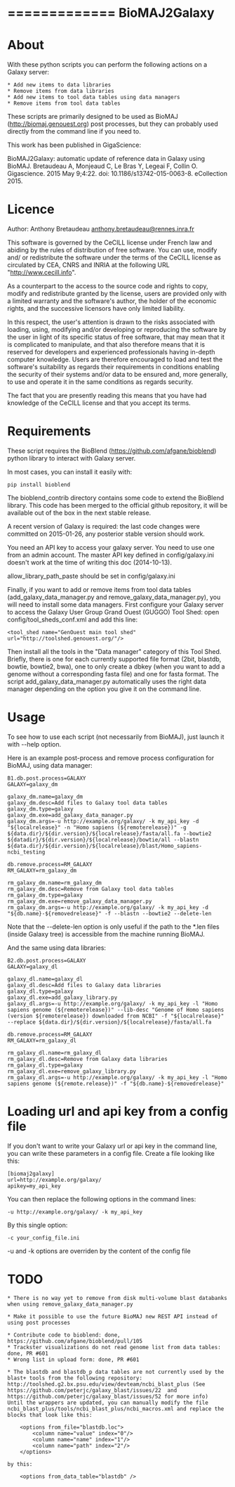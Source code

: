 =============
BioMAJ2Galaxy
=============

About
=====

With these python scripts you can perform the following actions on a Galaxy server:

    * Add new items to data libraries
    * Remove items from data libraries
    * Add new items to tool data tables using data managers
    * Remove items from tool data tables

These scripts are primarily designed to be used as BioMAJ (http://biomaj.genouest.org) post processes,
but they can probably used directly from the command line if you need to.

This work has been published in GigaScience:

BioMAJ2Galaxy: automatic update of reference data in Galaxy using BioMAJ.
Bretaudeau A, Monjeaud C, Le Bras Y, Legeai F, Collin O.
Gigascience. 2015 May 9;4:22. doi: 10.1186/s13742-015-0063-8. eCollection 2015.

Licence
=======

Author: Anthony Bretaudeau <anthony.bretaudeau@rennes.inra.fr>

This software is governed by the CeCILL license under French law and
abiding by the rules of distribution of free software.  You can  use, 
modify and/ or redistribute the software under the terms of the CeCILL
license as circulated by CEA, CNRS and INRIA at the following URL
"http://www.cecill.info".

As a counterpart to the access to the source code and  rights to copy,
modify and redistribute granted by the license, users are provided only
with a limited warranty  and the software's author,  the holder of the
economic rights,  and the successive licensors  have only  limited
liability. 

In this respect, the user's attention is drawn to the risks associated
with loading,  using,  modifying and/or developing or reproducing the
software by the user in light of its specific status of free software,
that may mean  that it is complicated to manipulate,  and  that  also
therefore means  that it is reserved for developers  and  experienced
professionals having in-depth computer knowledge. Users are therefore
encouraged to load and test the software's suitability as regards their
requirements in conditions enabling the security of their systems and/or 
data to be ensured and,  more generally, to use and operate it in the 
same conditions as regards security. 

The fact that you are presently reading this means that you have had
knowledge of the CeCILL license and that you accept its terms.

Requirements
============

These script requires the BioBlend (https://github.com/afgane/bioblend) python library to interact with Galaxy server.

In most cases, you can install it easily with:

    pip install bioblend

The bioblend_contrib directory contains some code to extend the BioBlend library. This code has been merged to the official github repository, it will be available out of the box in the next stable release.

A recent version of Galaxy is required: the last code changes were committed on 2015-01-26, any posterior stable version should work. 

You need an API key to access your galaxy server. You need to use one from an admin account. The master API key defined in config/galaxy.ini doesn't work at the time of writing this doc (2014-10-13).

allow_library_path_paste should be set in config/galaxy.ini

Finally, if you want to add or remove items from tool data tables (add_galaxy_data_manager.py and remove_galaxy_data_manager.py), you will need to install some data managers.
First configure your Galaxy server to access the Galaxy User Group Grand Ouest (GUGGO) Tool Shed: open config/tool_sheds_conf.xml and add this line:

    <tool_shed name="GenOuest main tool shed" url="http://toolshed.genouest.org/"/>

Then install all the tools in the "Data manager" category of this Tool Shed. Briefly, there is one for each currently supported file format (2bit, blastdb, bowtie, bowtie2, bwa), one to only create a dbkey (when you want to add a genome without a corresponding fasta file) and one for fasta format. The script add_galaxy_data_manager.py automatically uses the right data manager depending on the option you give it on the command line.

Usage
=====

To see how to use each script (not necessarily from BioMAJ), just launch it with --help option.

Here is an example post-process and remove process configuration for BioMAJ, using data manager:

    B1.db.post.process=GALAXY
    GALAXY=galaxy_dm

    galaxy_dm.name=galaxy_dm
    galaxy_dm.desc=Add files to Galaxy tool data tables
    galaxy_dm.type=galaxy
    galaxy_dm.exe=add_galaxy_data_manager.py
    galaxy_dm.args=-u http://example.org/galaxy/ -k my_api_key -d "${localrelease}" -n "Homo sapiens (${remoterelease})" -g ${data.dir}/${dir.version}/${localrelease}/fasta/all.fa --bowtie2 ${datadir}/${dir.version}/${localrelease}/bowtie/all --blastn ${data.dir}/${dir.version}/${localrelease}/blast/Homo_sapiens-ncbi_testing

    db.remove.process=RM_GALAXY
    RM_GALAXY=rm_galaxy_dm

    rm_galaxy_dm.name=rm_galaxy_dm
    rm_galaxy_dm.desc=Remove from Galaxy tool data tables
    rm_galaxy_dm.type=galaxy
    rm_galaxy_dm.exe=remove_galaxy_data_manager.py
    rm_galaxy_dm.args=-u http://example.org/galaxy/ -k my_api_key -d "${db.name}-${removedrelease}" -f --blastn --bowtie2 --delete-len

Note that the --delete-len option is only useful if the path to the *.len files (inside Galaxy tree) is accessible from the machine running BioMAJ.

And the same using data libraries:

    B2.db.post.process=GALAXY
    GALAXY=galaxy_dl

    galaxy_dl.name=galaxy_dl
    galaxy_dl.desc=Add files to Galaxy data libraries
    galaxy_dl.type=galaxy
    galaxy_dl.exe=add_galaxy_library.py
    galaxy_dl.args=-u http://example.org/galaxy/ -k my_api_key -l "Homo sapiens genome (${remoterelease})" --lib-desc "Genome of Homo sapiens (version ${remoterelease}) downloaded from NCBI" -f "${localrelease}" --replace ${data.dir}/${dir.version}/${localrelease}/fasta/all.fa

    db.remove.process=RM_GALAXY
    RM_GALAXY=rm_galaxy_dl

    rm_galaxy_dl.name=rm_galaxy_dl
    rm_galaxy_dl.desc=Remove from Galaxy data libraries
    rm_galaxy_dl.type=galaxy
    rm_galaxy_dl.exe=remove_galaxy_library.py
    rm_galaxy_dl.args=-u http://example.org/galaxy/ -k my_api_key -l "Homo sapiens genome (${remote.release})" -f "${db.name}-${removedrelease}"


Loading url and api key from a config file
==========================================

If you don't want to write your Galaxy url or api key in the command line, you can write these parameters in a config file.
Create a file looking like this:

    [biomaj2galaxy]
    url=http://example.org/galaxy/
    apikey=my_api_key

You can then replace the following options in the command lines:

    -u http://example.org/galaxy/ -k my_api_key

By this single option:

    -c your_config_file.ini

-u and -k options are overriden by the content of the config file

TODO
====

    * There is no way yet to remove from disk multi-volume blast databanks when using remove_galaxy_data_manager.py
    
    * Make it possible to use the future BioMAJ new REST API instead of using post processes
    
    * Contribute code to bioblend: done, https://github.com/afgane/bioblend/pull/105
    * Trackster visualizations do not read genome list from data tables: done, PR #601
    * Wrong list in upload form: done, PR #601
    
    * The blastdb and blastdb_p data tables are not currently used by the blast+ tools from the following repository: http://toolshed.g2.bx.psu.edu/view/devteam/ncbi_blast_plus (See https://github.com/peterjc/galaxy_blast/issues/22  and https://github.com/peterjc/galaxy_blast/issues/52 for more info)
    Until the wrappers are updated, you can manually modify the file ncbi_blast_plus/tools/ncbi_blast_plus/ncbi_macros.xml and replace the blocks that look like this:
    
        <options from_file="blastdb.loc">
            <column name="value" index="0"/>
            <column name="name" index="1"/>
            <column name="path" index="2"/>
        </options>

    by this:
    
        <options from_data_table="blastdb" />

